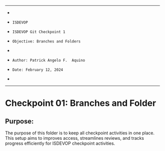 **********************************************************************
*
*     ISDEVOP
*     ISDEVOP Git Checkpoint 1
*     Objective: Branches and Folders
*     
*     Author: Patrick Angelo F.  Aquino
*     Date: February 12, 2024
*     
**********************************************************************

# Checkpoint 01: Branches and Folder
## Purpose:
The purpose of this folder is to keep all checkpoint activities in one place. This setup aims to improves access, streamlines reviews, and tracks progress efficiently for ISDEVOP checkpoint activities.
